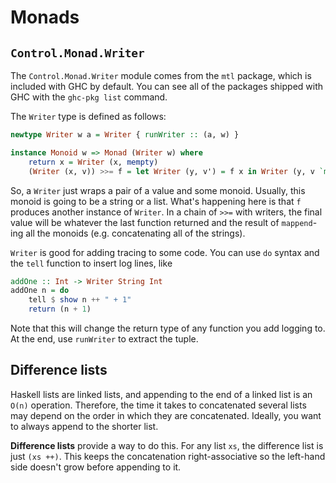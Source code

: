 # Monads

## `Control.Monad.Writer`

The `Control.Monad.Writer` module comes from the `mtl` package, which is included with GHC by default.
You can see all of the packages shipped with GHC with the `ghc-pkg list` command.

The `Writer` type is defined as follows:

```hs
newtype Writer w a = Writer { runWriter :: (a, w) }

instance Monoid w => Monad (Writer w) where
    return x = Writer (x, mempty)
    (Writer (x, v)) >>= f = let Writer (y, v') = f x in Writer (y, v `mappend` v')
```

So, a `Writer` just wraps a pair of a value and some monoid.
Usually, this monoid is going to be a string or a list.
What's happening here is that `f` produces another instance of `Writer`.
In a chain of `>>=` with writers, the final value will be whatever the last function returned and the result of `mappend`-ing all the monoids (e.g. concatenating all of the strings).

`Writer` is good for adding tracing to some code.
You can use `do` syntax and the `tell` function to insert log lines, like

```hs
addOne :: Int -> Writer String Int
addOne n = do
    tell $ show n ++ " + 1"
    return (n + 1)
```

Note that this will change the return type of any function you add logging to.
At the end, use `runWriter` to extract the tuple.

## Difference lists

Haskell lists are linked lists, and appending to the end of a linked list is an `O(n)` operation.
Therefore, the time it takes to concatenated several lists may depend on the order in which they are concatenated.
Ideally, you want to always append to the shorter list.

**Difference lists** provide a way to do this.
For any list `xs`, the difference list is just `(xs ++)`.
This keeps the concatenation right-associative so the left-hand side doesn't grow before appending to it.